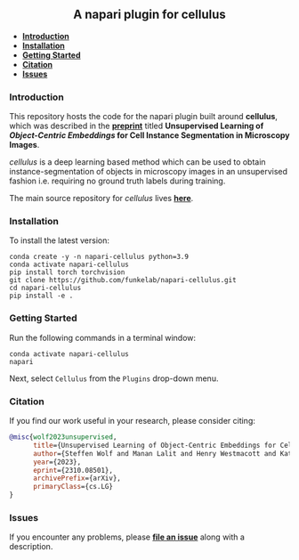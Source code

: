 <h2 align="center">A napari plugin for cellulus</h2>

- **[Introduction](#introduction)**
- **[Installation](#installation)**
- **[Getting Started](#getting-started)**
- **[Citation](#citation)**
- **[Issues](#issues)**

### Introduction

This repository hosts the code for the napari plugin built around **cellulus**, which was described in the **[preprint](https://arxiv.org/pdf/2310.08501.pdf)** titled **Unsupervised Learning of *Object-Centric Embeddings* for Cell Instance Segmentation in Microscopy Images**.

*cellulus* is a deep learning based method which can be used to obtain instance-segmentation of objects in microscopy images in an unsupervised fashion i.e. requiring no ground truth labels during training.

The main source repository for *cellulus* lives **[here](https://github.com/funkelab/cellulus)**.

### Installation

To install the latest version:

```
conda create -y -n napari-cellulus python=3.9
conda activate napari-cellulus
pip install torch torchvision
git clone https://github.com/funkelab/napari-cellulus.git
cd napari-cellulus
pip install -e .
```

### Getting Started

Run the following commands in a terminal window:
```
conda activate napari-cellulus
napari
```

Next, select `Cellulus` from the `Plugins` drop-down menu.

### Citation

If you find our work useful in your research, please consider citing:


```bibtex
@misc{wolf2023unsupervised,
      title={Unsupervised Learning of Object-Centric Embeddings for Cell Instance Segmentation in Microscopy Images},
      author={Steffen Wolf and Manan Lalit and Henry Westmacott and Katie McDole and Jan Funke},
      year={2023},
      eprint={2310.08501},
      archivePrefix={arXiv},
      primaryClass={cs.LG}
}
```

### Issues

If you encounter any problems, please **[file an issue](https://github.com/funkelab/napari-cellulus/issues)** along with a description.
